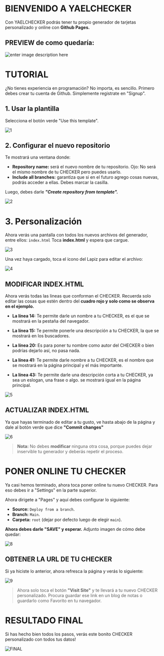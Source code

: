 # BIENVENIDO A YAELCHECKER

Con YAELCHECKER podrás tener tu propio generador de tarjetas personalizado y online con **Github Pages.**

## PREVIEW de como quedaría:
![enter image description here](capturas/final.png)

# TUTORIAL

¿No tienes experiencia en programación? No importa, es sencillo. Primero debes crear tu cuenta de Github. Simplemente registrate en "Signup".

## 1. Usar la plantilla

Selecciona el botón verde "Use this template".

![1](capturas/template.png)

## 2. Configurar el nuevo repositorio

Te mostrará una ventana donde:
  - **Repository name:** será el nuevo nombre de tu repositorio. Ojo: No será el mismo nombre de tu CHECKER pero puedes usarlo.
  - **Include all branches:** garantiza que si en el futuro agrego cosas nuevas, podrás acceder a ellas. Debes marcar la casilla.

Luego, debes darle ***"Create repository from template".***

![2](capturas/1.png)

# 3. Personalización

Ahora verás una pantalla con todos los nuevos archivos del generador, entre ellos: `index.html`
Toca **index.html** y espera que cargue.

![3](capturas/2.png)

Una vez haya cargado, toca el icono del Lapiz para editar el archivo:

![4](capturas/3.png)

## MODIFICAR INDEX.HTML

Ahora verás todas las lineas que conforman el CHECKER.
Recuerda solo editar las cosas que estén dentro del **cuadro rojo y solo como se observa en el ejemplo.**

 - **La línea 14:** Te permite darle un nombre a tu CHECKER, es el que se mostrará en la pestaña del navegador.
   
-   **La línea 15:** Te permite ponerle una descripción a tu CHECKER, la que se mostrará en los buscadores.
   
 -  **La línea 20:** Es para poner tu nombre como autor del CHECKER o bien podrías dejarlo así, no pasa nada.
   
  - **La línea 41:** Te permite darle nombre a tu CHECKER, es el nombre que se mostrará en la página principal y el más importante.
   
   - **La línea 43:** Te permite darle una descripción corta a tu CHECKER, ya sea un eslogan, una frase o algo. se mostrará igual en la página
   principal.

![5](capturas/4.png)

## ACTUALIZAR INDEX.HTML

Ya que hayas terminado de editar a tu gusto, ve hasta abajo de la página y dale al botón verde que dice **"Commit changes"**

![6](capturas/5.png)

> **Nota:** No debes **modificar** ninguna otra cosa, porque puedes dejar inservible tu generador y deberás repetir el proceso.

# PONER ONLINE TU CHECKER

Ya casi hemos terminado, ahora toca poner online tu nuevo CHECKER.  Para eso debes ir a "Settings" en la parte superior.

Ahora dirigete a "Pages" y aquí debes configurar lo siguiente:

 - **Source:** `Deploy from a branch`.
 - 
   **Branch:** `Main`.
 -  
   **Carpeta:** `root` (dejar por defecto luego de elegir `main`).

**Ahora debes darle "SAVE" y esperar.**
Adjunto imagen de cómo debe quedar:

![8](capturas/6.png)

## OBTENER LA URL DE TU CHECKER
Si ya hiciste lo anterior, ahora refresca la página y verás lo siguiente:

![9](capturas/7.png)

> Ahora solo toca el botón **"Visit Site"** y te llevará a tu nuevo
> CHECKER personalizado. Procura guardar ese link en un blog de notas o
> guardarlo como Favorito en tu navegador.

# RESULTADO FINAL
Si has hecho bien todos los pasos, verás este bonito CHECKER personalizado con todos tus datos!

![FINAL](capturas/8.png)
